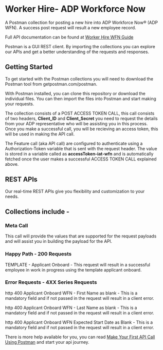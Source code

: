 


# **Worker Hire- ADP Workforce Now**


A Postman collection for posting a new hire into ADP Workforce Now® (ADP WFN).  A success post request will result a new employee record. 

Full API documentation can be found at [Worker Hire WFN Guide](https://developers.adp.com/services/elasticsearch/articles/guides/03181eb5019d9a1c40a9631a0f04586184a4bcc2/doc/WorkerHireAPIGuide-ADPWorkforceNow.pdf)

Postman is a GUI REST client. By importing the collections you can explore our APIs and get a better understanding of the requests and responses.

## Getting Started

To get started with the Postman collections you will need to download the Postman tool from getpostman.com/postman.

With Postman installed, you can clone this repository or download the individual files. You can then import the files into Postman and start making your requests.

The collection consists of a POST ACCESS TOKEN CALL, this call consists of two headers, **Client_ID** and **Client_Secret** you need to request the details from your ADP representative who will be assisting you in this process. Once you make a successful call, you will be recieving an access token, this will be used in making the API call.    

The Feature call (aka API call) are configured to authenticate using a Authorization-Token variable that is sent with the request header. The value is stored in a variable called as **accessToken-iat-wfn** and is automatically fetched once the user makes a successful ACCESS TOKEN CALL explained above.

## REST APIs

Our real-time REST APIs give you flexibility and customization to your needs.

## Collections include -

### Meta Call

This call will provide the values that are supported for the request payloads and will assist you in building the payload for the API.


### Happy Path - 200 Requests

TEMPLATE -  Applicant Onboard - This request will result in a successful employee in work in progress using the template applicant onboard.




### Error Requests - 4XX Series Requests


http 400 Applicant Onboard WFN - First Name as blank - This is a mandatory field and if not passed in the request will result in a client error.

http 400 Applicant Onboard WFN - Last Name as blank - This is a mandatory field and if not passed in the request will result in a client error.

http 400 Applicant Onboard WFN Expected Start Date as Blank - This is a mandatory field and if not passed in the request will result in a client error.

There is more help available for you, you can read [Make Your First API Call Using Postman](https://developers.adp.com/services/elasticsearch/articles/general/a20954ea9cb1ee5210dab5d9b3a3e5fc56f27953/doc/MakeYourFirstAPICallUsingPostman.pdf) and start your api journey.

